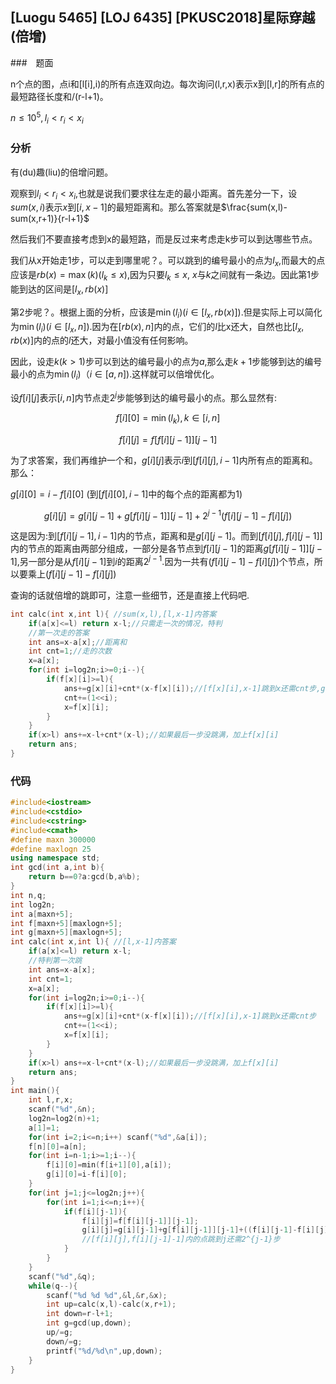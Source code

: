 ## [Luogu 5465] [LOJ 6435] [PKUSC2018]星际穿越(倍增)

###　题面

n个点的图，点i和[l[i],i)的所有点连双向边。每次询问(l,r,x)表示x到[l,r]的所有点的最短路径长度和/(r-l+1)。

$n \leq 10^5,l_i<r_i<x_i$

### 分析

有(du)趣(liu)的倍增问题。

观察到$l_i<r_i<x_i$,也就是说我们要求往左走的最小距离。首先差分一下，设$sum(x,i)$表示$x$到$[i,x-1]$的最短距离和。那么答案就是$\frac{sum(x,l)-sum(x,r+1)}{r-l+1}$

然后我们不要直接考虑到x的最短路，而是反过来考虑走k步可以到达哪些节点。

我们从x开始走1步，可以走到哪里呢？。可以跳到的编号最小的点为$l_x$,而最大的点应该是$rb(x)=\max(k) (l_k \leq x)$,因为只要$l_k \leq x$, $x$与$k$之间就有一条边。因此第1步能到达的区间是$[l_x,rb(x)]$

第2步呢？。根据上面的分析，应该是$\min(l_i)(i \in [l_x,rb(x)])$.但是实际上可以简化为$\min(l_i)(i \in [l_x,n])$.因为在$[rb(x),n]$内的点，它们的$l$比x还大，自然也比$[l_x,rb(x)]$内的点的$l$还大，对最小值没有任何影响。

因此，设走$k(k>1)$步可以到达的编号最小的点为$a$,那么走$k+1$步能够到达的编号最小的点为$\min(l_i)（i\in [a,n])$.这样就可以倍增优化。

设$f[i][j]$表示$[i,n]$内节点走$2^j$步能够到达的编号最小的点。那么显然有:

$$f[i][0]=\min(l_k),k \in[i,n]$$

$$f[i][j]=f[f[i][j-1]][j-1]$$

为了求答案，我们再维护一个和，$g[i][j]$表示$i$到$[f[i][j],i-1]$内所有点的距离和。那么：

$g[i][0]=i-f[i][0]$ (到$[f[i][0],i-1]$中的每个点的距离都为1)

$$g[i][j]=g[i][j-1]+g[f[i][j-1]][j-1]+2^{j-1}(f[i][j-1]-f[i][j])$$

这是因为:到$[f[i][j-1],i-1]$内的节点，距离和是$g[i][j-1]$。而到$[f[i][j],f[i][j-1]]$内的节点的距离由两部分组成，一部分是各节点到$f[i][j-1]$的距离$g[f[i][j-1]][j-1]$,另一部分是从$f[i][j-1]$到$i$的距离$2^{j-1}$.因为一共有$(f[i][j-1]-f[i][j])$个节点，所以要乘上$(f[i][j-1]-f[i][j])$

查询的话就倍增的跳即可，注意一些细节，还是直接上代码吧.

```cpp
int calc(int x,int l){ //sum(x,l),[l,x-1]内答案 
	if(a[x]<=l) return x-l;//只需走一次的情况，特判
	//第一次走的答案 
	int ans=x-a[x];//距离和
	int cnt=1;//走的次数
	x=a[x]; 
	for(int i=log2n;i>=0;i--){
		if(f[x][i]>=l){
			ans+=g[x][i]+cnt*(x-f[x][i]);//[f[x][i],x-1]跳到x还需cnt步,g[x][i]为当前这段的距离和 
			cnt+=(1<<i);
			x=f[x][i];
		}
	}
	if(x>l) ans+=x-l+cnt*(x-l);//如果最后一步没跳满，加上f[x][i] 
	return ans; 
} 
```


### 代码

```cpp
#include<iostream>
#include<cstdio>
#include<cstring>
#include<cmath> 
#define maxn 300000
#define maxlogn 25 
using namespace std;
int gcd(int a,int b){
	return b==0?a:gcd(b,a%b);
}
int n,q;
int log2n;
int a[maxn+5]; 
int f[maxn+5][maxlogn+5];
int g[maxn+5][maxlogn+5];
int calc(int x,int l){ //[l,x-1]内答案 
	if(a[x]<=l) return x-l;
	//特判第一次跳 
	int ans=x-a[x];
	int cnt=1;
	x=a[x]; 
	for(int i=log2n;i>=0;i--){
		if(f[x][i]>=l){
			ans+=g[x][i]+cnt*(x-f[x][i]);//[f[x][i],x-1]跳到x还需cnt步 
			cnt+=(1<<i);
			x=f[x][i];
		}
	}
	if(x>l) ans+=x-l+cnt*(x-l);//如果最后一步没跳满，加上f[x][i] 
	return ans; 
} 
int main(){
	int l,r,x;
	scanf("%d",&n);
	log2n=log2(n)+1;
	a[1]=1;
	for(int i=2;i<=n;i++) scanf("%d",&a[i]);
	f[n][0]=a[n];
	for(int i=n-1;i>=1;i--){
		f[i][0]=min(f[i+1][0],a[i]);
		g[i][0]=i-f[i][0];
	}
	for(int j=1;j<=log2n;j++){
		for(int i=1;i<=n;i++){
			if(f[i][j-1]){
				f[i][j]=f[f[i][j-1]][j-1];
				g[i][j]=g[i][j-1]+g[f[i][j-1]][j-1]+((f[i][j-1]-f[i][j])<<(j-1)); 
				//[f[i][j],f[i][j-1]-1]内的点跳到j还需2^{j-1}步 
			}
		}
	}
	scanf("%d",&q);
	while(q--){
		scanf("%d %d %d",&l,&r,&x);
		int up=calc(x,l)-calc(x,r+1);
		int down=r-l+1;
		int g=gcd(up,down);
		up/=g;
		down/=g;
		printf("%d/%d\n",up,down);
	}
}

```

